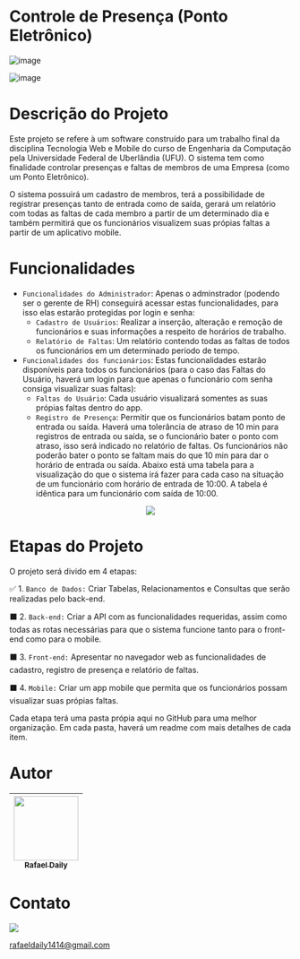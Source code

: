 


# Controle de Presença (Ponto Eletrônico)
![image](https://img.shields.io/badge/status-em%20constru%C3%A7%C3%A3o-orange)

![image](https://user-images.githubusercontent.com/119074384/215282635-53443d7a-c311-4fa8-acc6-c5f9bbef17d1.png)





# Descrição do Projeto
Este projeto se refere à um software construído para um trabalho final da disciplina Tecnologia Web e Mobile do curso de Engenharia da Computação pela Universidade Federal de Uberlândia (UFU). O sistema tem como finalidade controlar presenças e faltas de membros de uma Empresa  (como um Ponto Eletrônico).

O sistema possuirá um cadastro de membros, terá a possibilidade de registrar presenças tanto de entrada como de saída, gerará um relatório com todas as faltas de cada membro a partir de um determinado dia e também permitirá que os funcionários visualizem suas própias faltas a partir de um aplicativo mobile.


# Funcionalidades

- `Funcionalidades do Administrador`: Apenas o adminstrador (podendo ser o gerente de RH) conseguirá acessar estas funcionalidades, para isso elas estarão protegidas por login e senha:
    - `Cadastro de Usuários`: Realizar a inserção, alteração e remoção de funcionários e suas informações a respeito de horários de trabalho.
    - `Relatório de Faltas`: Um relatório contendo todas as faltas de todos os funcionários em um determinado período de tempo.
- `Funcionalidades dos funcionários`: Estas funcionalidades estarão disponíveis para todos os funcionários (para o caso das Faltas do Usuário, haverá um login para que apenas o funcionário com senha consiga visualizar suas faltas):
    - `Faltas do Usuário`: Cada usuário visualizará somentes as suas própias faltas dentro do app.
    - `Registro de Presença`: Permitir que os funcionários batam ponto de entrada ou saída. Haverá uma tolerância de atraso de 10 min para registros de entrada ou saída, se o funcionário bater o ponto com atraso, isso será indicado no relatório de faltas. Os funcionários não poderão bater o ponto se faltam mais do que 10 min para dar o horário de entrada ou saída. Abaixo está uma tabela para a visualização do que o sistema irá fazer para cada caso na situação de um funcionário com horário de entrada de 10:00. A tabela é idêntica para um funcionário com saída de 10:00.

<p align="center">
  <img src="https://user-images.githubusercontent.com/119074384/215286872-e84d7740-55dd-439f-b162-868c0ef0cf5e.png" />
</p>



# Etapas do Projeto

O projeto será divido em 4 etapas:

:white_check_mark: 1. `Banco de Dados:` Criar Tabelas, Relacionamentos e Consultas que serão realizadas pelo back-end.

:black_large_square: 2. `Back-end:` Criar a API com as funcionalidades requeridas, assim como todas as rotas necessárias para que o sistema funcione tanto para o front-end como para o mobile.

:black_large_square: 3. `Front-end:` Apresentar no navegador web as funcionalidades de cadastro, registro de presença e relatório de faltas.

:black_large_square: 4. `Mobile:` Criar um app mobile que permita que os funcionários possam visualizar suas própias faltas.

Cada etapa terá uma pasta própia aqui no GitHub para uma melhor organização. Em cada pasta, haverá um readme com mais detalhes de cada item.

# Autor




  |  [<img src="https://user-images.githubusercontent.com/119074384/215287567-3e825a20-afc6-4f63-9cc4-a1efa604560c.png" width=115><br><sub>Rafael Daily</sub>](https://github.com/rafaeldaily14)|
| :---:

# Contato
[<img src="https://img.shields.io/badge/linkedin-%230077B5.svg?&style=for-the-badge&logo=linkedin&logoColor=white" />](https://www.linkedin.com/in/rafael-daily-santos-martins-9138741b3/)

rafaeldaily1414@gmail.com
